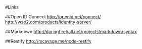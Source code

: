 ﻿#Links

##Open ID Connect
http://openid.net/connect/
http://wso2.com/products/identity-server/

##Markdown
http://daringfireball.net/projects/markdown/syntax

##Restify
http://mcavage.me/node-restify